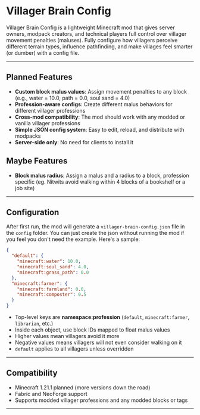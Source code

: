 # Villager Brain Config

Villager Brain Config is a lightweight Minecraft mod that gives server owners, modpack creators, and technical players full control over villager movement penalties (maluses). Fully configure how villagers perceive different terrain types, influence pathfinding, and make villages feel smarter (or dumber) with a config file.

---

## Planned Features

- **Custom block malus values**: Assign movement penalties to any block (e.g., water = 10.0, path = 0.0, soul sand = 4.0)
- **Profession-aware configs**: Create different malus behaviors for different villager professions
- **Cross-mod compatibility**: The mod should work with any modded or vanilla villager professions
- **Simple JSON config system**: Easy to edit, reload, and distribute with modpacks
- **Server-side only**: No need for clients to install it

## Maybe Features

- **Block malus radius**: Assign a malus and a radius to a block, profession specific (eg. Nitwits avoid walking within 4 blocks of a bookshelf or a job site)

---

## Configuration

After first run, the mod will generate a `villager-brain-config.json` file in the `config` folder. You can just create the json without running the mod if you feel you don't need the example. Here's a sample:

```json
{
  "default": {
    "minecraft:water": 10.0,
    "minecraft:soul_sand": 4.0,
    "minecraft:grass_path": 0.0
  },
  "minecraft:farmer": {
    "minecraft:farmland": 0.0,
    "minecraft:composter": 0.5
  }
}
```

- Top-level keys are **namespace:profession** (`default`, `minecraft:farmer`, `librarian`, etc.)
- Inside each object, use block IDs mapped to float malus values
- Higher values mean villagers avoid it more
- Negative values means villagers will not even consider walking on it
- `default` applies to all villagers unless overridden

---

## Compatibility

- Minecraft 1.21.1 planned (more versions down the road)
- Fabric and NeoForge support
- Supports modded villager professions and any modded blocks or tags

---
